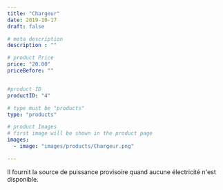```yaml
---
title: "Chargeur"
date: 2019-10-17
draft: false

# meta description
description : ""

# product Price
price: "20.00"
priceBefore: ""


#product ID
productID: "4"

# type must be "products"
type: "products"

# product Images
# first image will be shown in the product page
images:
  - image: "images/products/Chargeur.png"

---
```


Il fournit la source de puissance provisoire quand aucune électricité n'est disponible.
